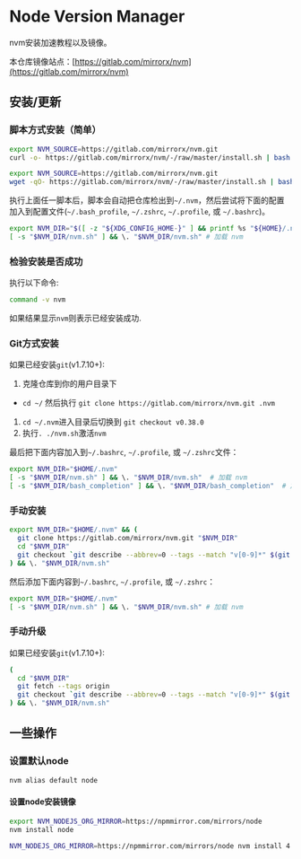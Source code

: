 # Node Version Manager

nvm安装加速教程以及镜像。

本仓库镜像站点：[https://gitlab.com/mirrorx/nvm](https://gitlab.com/mirrorx/nvm)

## 安装/更新

### 脚本方式安装（简单）

```sh
export NVM_SOURCE=https://gitlab.com/mirrorx/nvm.git
curl -o- https://gitlab.com/mirrorx/nvm/-/raw/master/install.sh | bash
```
```sh
export NVM_SOURCE=https://gitlab.com/mirrorx/nvm.git
wget -qO- https://gitlab.com/mirrorx/nvm/-/raw/master/install.sh | bash
```

执行上面任一脚本后，脚本会自动把仓库检出到`~/.nvm`，然后尝试将下面的配置加入到配置文件(`~/.bash_profile`, `~/.zshrc`, `~/.profile`, 或 `~/.bashrc`)。

```sh
export NVM_DIR="$([ -z "${XDG_CONFIG_HOME-}" ] && printf %s "${HOME}/.nvm" || printf %s "${XDG_CONFIG_HOME}/nvm")"
[ -s "$NVM_DIR/nvm.sh" ] && \. "$NVM_DIR/nvm.sh" # 加载 nvm
```

### 检验安装是否成功

执行以下命令:

```sh
command -v nvm
```

如果结果显示`nvm`则表示已经安装成功.

### Git方式安装

如果已经安装`git`(v1.7.10+):

1. 克隆仓库到你的用户目录下
  - `cd ~/` 然后执行 `git clone https://gitlab.com/mirrorx/nvm.git .nvm`
1. `cd ~/.nvm`进入目录后切换到 `git checkout v0.38.0`
1. 执行`. ./nvm.sh`激活`nvm`

最后把下面内容加入到`~/.bashrc`, `~/.profile`, 或 `~/.zshrc`文件：

```sh
export NVM_DIR="$HOME/.nvm"
[ -s "$NVM_DIR/nvm.sh" ] && \. "$NVM_DIR/nvm.sh"  # 加载 nvm
[ -s "$NVM_DIR/bash_completion" ] && \. "$NVM_DIR/bash_completion"  # 加载 nvm bash_completion
```

### 手动安装

```sh
export NVM_DIR="$HOME/.nvm" && (
  git clone https://gitlab.com/mirrorx/nvm.git "$NVM_DIR"
  cd "$NVM_DIR"
  git checkout `git describe --abbrev=0 --tags --match "v[0-9]*" $(git rev-list --tags --max-count=1)`
) && \. "$NVM_DIR/nvm.sh"
```

然后添加下面内容到`~/.bashrc`, `~/.profile`, 或 `~/.zshrc`：

```sh
export NVM_DIR="$HOME/.nvm"
[ -s "$NVM_DIR/nvm.sh" ] && \. "$NVM_DIR/nvm.sh" # 加载 nvm
```

### 手动升级

如果已经安装`git`(v1.7.10+):

```sh
(
  cd "$NVM_DIR"
  git fetch --tags origin
  git checkout `git describe --abbrev=0 --tags --match "v[0-9]*" $(git rev-list --tags --max-count=1)`
) && \. "$NVM_DIR/nvm.sh"
```

## 一些操作

### 设置默认node

```sh
nvm alias default node
```

#### 设置node安装镜像

```sh
export NVM_NODEJS_ORG_MIRROR=https://npmmirror.com/mirrors/node
nvm install node

NVM_NODEJS_ORG_MIRROR=https://npmmirror.com/mirrors/node nvm install 4.2
```
